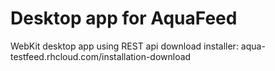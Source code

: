 Desktop app for AquaFeed
===========

WebKit desktop app using REST api
download installer: aqua-testfeed.rhcloud.com/installation-download
